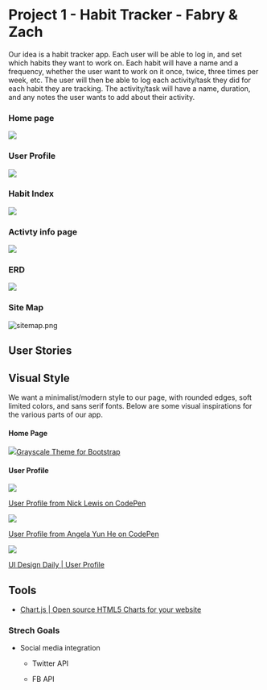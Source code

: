 # Project 1 - Habit Tracker - Fabry & Zach

Our idea is a habit tracker app. Each user will be able to log in, and set which habits they want to work on. Each habit will have a name and a frequency, whether the user want to work on it once, twice, three times per week, etc. The user will then be able to log each activity/task they did for each habit they are tracking. The activity/task will have a name, duration, and any notes the user wants to add about their activity. 

### Home page

![](./images/home.png)

### User Profile

![](./images/profile.png)

### Habit Index

![](./images/habitIndex.png)

### Activty info page

![](./images/activityShow.png)

### ERD

![](./images/erd.png)

### Site Map

![sitemap.png](./images/sitemap.png)

## User Stories

## Visual Style

We want a minimalist/modern style to our page, with rounded edges, soft limited colors, and sans serif fonts. Below are some visual inspirations for the various parts of our app. 

#### Home Page

![](./images/insp4.png)[Grayscale Theme for Bootstrap](https://startbootstrap.com/previews/grayscale/)



#### User Profile

![](./images/insp1.png)

[User Profile from Nick Lewis on CodePen](https://codepen.io/nickylew/pen/QpaYLX)

![](./images/insp2.png)

[User Profile from Angela Yun He on CodePen](https://codepen.io/zephyo/pen/maregg)

![](./images/insp3.png)

[UI Design Daily | User Profile](https://uidesigndaily.com/posts/photoshop-user-profile-gallery-day-6)

## Tools

- [Chart.js | Open source HTML5 Charts for your website](https://www.chartjs.org/)

### Strech Goals

- Social media integration 
  
  - Twitter API 
  
  - FB API 
